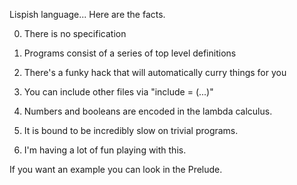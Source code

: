 Lispish language... Here are the facts.

0. There is no specification

1. Programs consist of a series of top level definitions

2. There's a funky hack that will automatically curry things for you

3. You can include other files via "include = (...)"

4. Numbers and booleans are encoded in the lambda calculus.

5. It is bound to be incredibly slow on trivial programs.

6. I'm having a lot of fun playing with this.

If you want an example you can look in the Prelude.
